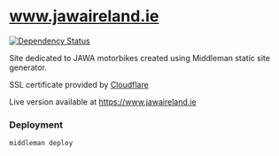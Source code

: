 # www.jawaireland.ie


[![Dependency Status](https://gemnasium.com/badges/github.com/josefzacek/jawaireland.ie.svg)](https://gemnasium.com/github.com/josefzacek/jawaireland.ie)

Site dedicated to JAWA motorbikes created using Middleman static site generator.

SSL certificate provided by [Cloudflare](https://www.cloudflare.com)

Live version available at https://www.jawaireland.ie


### Deployment

```
middleman deploy
```
